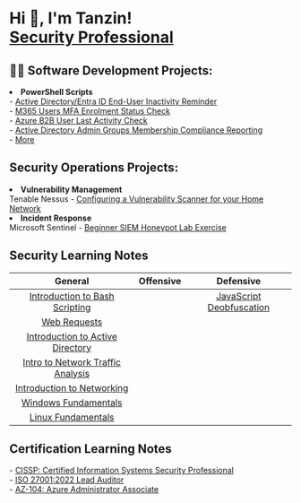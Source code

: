 <h1>Hi 👋, I'm Tanzin! <br/><a href="https://www.linkedin.com/in/tanzin-h/">Security Professional</a></h1>

<h2>👨‍💻 Software Development Projects:</h2>
<li><b>PowerShell Scripts</b></li>
- <a href="https://github.com/thossa000/PowerShell-Scripts/blob/main/User%20Accounts%20Inactivity%20Notification.ps1">Active Directory/Entra ID End-User Inactivity Reminder</a><br>
- <a href="https://github.com/thossa000/PowerShell-Scripts/blob/main/User%20MFA%20Status%20Report.ps1">M365 Users MFA Enrolment Status Check</a><br>
- <a href="https://github.com/thossa000/PowerShell-Scripts/blob/main/Azure%20B2B%20Users%20Last%20Login.ps1">Azure B2B User Last Activity Check</a><br>
- <a href="https://github.com/thossa000/PowerShell-Scripts/blob/main/Admin%20Groups%20Hygiene%20Check.ps1"> Active Directory Admin Groups Membership Compliance Reporting</a> <br>
- <a href="https://github.com/thossa000/PowerShell-Scripts"> More</a> <br>

<h2>Security Operations Projects:</h2>
<li><b>Vulnerability Management</b></li>
 Tenable Nessus - <a href="https://github.com/thossa000/Knowledge-Base/blob/main/Nessus%20Essentials%20Vulnerability%20Management%20Home%20Lab/README.md"> Configuring a Vulnerability Scanner for your Home Network</a><br>
<li><b>Incident Response</b></li>
Microsoft Sentinel - <a href="https://github.com/thossa000/Knowledge-Base/blob/main/Beginner%20SIEM%20Honeypot%20Lab/README.md"> Beginner SIEM Honeypot Lab Exercise</a>

<h2>Security Learning Notes</h2>

|General|Offensive|Defensive|
|:-----:|:-------:|:-------:|
|[Introduction to Bash Scripting](https://github.com/thossa000/HackTheBox/blob/main/Learning%20Modules/General/Introduction%20to%20Bash%20Scripting/README.md)||[JavaScript Deobfuscation](https://github.com/thossa000/HackTheBox/blob/main/Learning%20Modules/Defensive/JavaScript%20Deobfuscation/README.md)|
|[Web Requests](https://github.com/thossa000/HackTheBox/tree/main/Learning%20Modules/General/Web%20Requests/README.md)|
|[Introduction to Active Directory](https://github.com/thossa000/HackTheBox/blob/main/Learning%20Modules/General/Introduction%20to%20Active%20Directory/README.md)|
|[Intro to Network Traffic Analysis](https://github.com/thossa000/HackTheBox/blob/main/Learning%20Modules/General/Intro%20to%20Network%20Traffic%20Analysis/README.md)|
|[Introduction to Networking](https://github.com/thossa000/HackTheBox/blob/main/Learning%20Modules/General/Introduction%20to%20Networking/README.md)|
|[Windows Fundamentals](https://github.com/thossa000/HackTheBox/blob/main/Learning%20Modules/General/Windows%20Fundamentals/README.md)|
|[Linux Fundamentals](https://github.com/thossa000/HackTheBox/blob/main/Learning%20Modules/General/Linux%20Fundamentals/README.md)|

<h2>Certification Learning Notes</h2>
- <a href="https://github.com/thossa000/Certification-Prep/tree/main/CISSP/Domain%201%20-%20Security%20and%20Risk%20Management">CISSP: Certified Information Systems Security Professional</a><br>
- <a href="https://github.com/thossa000/Certification-Prep/tree/main/ISO%2027001%3A2022%20Lead%20Auditor">ISO 27001:2022 Lead Auditor</a><br>
- <a href="https://github.com/thossa000/Certification-Prep/tree/main/AZ-104%3A%20Azure%20Administrator%20Associate">AZ-104: Azure Administrator Associate</a><br>
